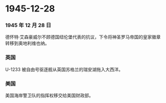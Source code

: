 # 1945-12-28

### 1945 年 12 月 28 日

德怀特·艾森豪威尔不顾德国纽伦堡代表的抗议，下令将神圣罗马帝国的皇家徽章转移到奥地利维也纳。

### 英国

U-1233 被自由号驱逐舰从英国苏格兰的瑞安湖拖入大西洋。

### 美国

美国海岸警卫队的指挥权移交给美国财政部。